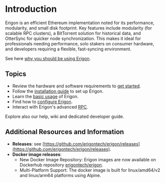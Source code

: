 # Introduction

Erigon is an efficient Ethereum implementation noted for its performance, modularity, and small disk footprint. Key features include modularity (for scalable RPC clusters), a BitTorrent solution for historical data, and OtterSync for quicker node synchronization. This makes it ideal for professionals needing performance, solo stakers on consumer hardware, and developers requiring a flexible, fast-syncing environment.

See here [why you should be using Erigon](introduction/why-using-erigon.md).

## Topics

* Review the hardware and software requirements to [get started](getting-started/getting-started.md).
* Follow the [installation guide](getting-started/installation.md) to set up Erigon.
* Learn the [basic usage](fundamentals/basic-usage.md) of Erigon.
* Find how to [configure Erigon](fundamentals/configuring-erigon.md).
* Interact with Erigon's advanced [RPC](interacting-with-erigon/interacting-with-erigon.md).

Explore also our help, wiki and dedicated developer guide.

## Additional Resources and Information

* **Releases**: see [https://github.com/erigontech/erigon/releases](https://github.com/erigontech/erigon/releases).
* **Docker image releases**:
  * New Docker Image Repository: Erigon images are now available on Dockerhub repository [erigontech/erigon](https://hub.docker.com/r/erigontech/erigon).
  * Multi-Platform Support: The docker image is built for linux/amd64/v2 and linux/arm64 platforms using Alpine.
